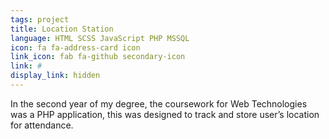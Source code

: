 ```yaml
---
tags: project
title: Location Station
language: HTML SCSS JavaScript PHP MSSQL
icon: fa fa-address-card icon
link_icon: fab fa-github secondary-icon
link: #
display_link: hidden
---
```


In the second year of my degree, the coursework for Web Technologies was a PHP application,
this was designed to track and store user’s location for attendance.